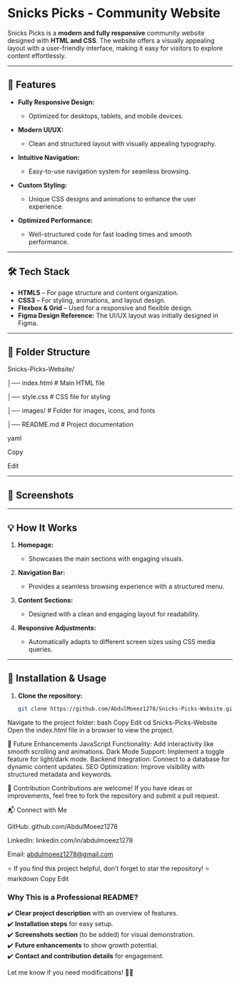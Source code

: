 # Snicks Picks - Community Website  

Snicks Picks is a **modern and fully responsive** community website designed with **HTML and CSS**. The website offers a visually appealing layout with a user-friendly interface, making it easy for visitors to explore content effortlessly.  

---

## 🚀 Features  

- **Fully Responsive Design:**  
  - Optimized for desktops, tablets, and mobile devices.
    
- **Modern UI/UX:**  
  - Clean and structured layout with visually appealing typography.
    
- **Intuitive Navigation:**  
  - Easy-to-use navigation system for seamless browsing.
    
- **Custom Styling:**  
  - Unique CSS designs and animations to enhance the user experience.
     
- **Optimized Performance:**  
  - Well-structured code for fast loading times and smooth performance.  

---

## 🛠️ Tech Stack  

- **HTML5** – For page structure and content organization.  
- **CSS3** – For styling, animations, and layout design.  
- **Flexbox & Grid** – Used for a responsive and flexible design.  
- **Figma Design Reference:** The UI/UX layout was initially designed in Figma.  

---

## 📂 Folder Structure  

Snicks-Picks-Website/ 

│── index.html # Main HTML file

│── style.css # CSS file for styling

│── images/ # Folder for images, icons, and fonts

│── README.md # Project documentation

yaml

Copy

Edit

---

## 📸 Screenshots  



---

## 💡 How It Works  

1. **Homepage:**  
   - Showcases the main sections with engaging visuals.  

2. **Navigation Bar:**  
   - Provides a seamless browsing experience with a structured menu.  

3. **Content Sections:**  
   - Designed with a clean and engaging layout for readability.  

4. **Responsive Adjustments:**  
   - Automatically adapts to different screen sizes using CSS media queries.  

---

## 🔧 Installation & Usage  

1. **Clone the repository:**  
   ```bash
   git clone https://github.com/AbdulMoeez1278/Snicks-Picks-Website.git
Navigate to the project folder:
bash
Copy
Edit
cd Snicks-Picks-Website
Open the index.html file in a browser to view the project.

📌 Future Enhancements
JavaScript Functionality: Add interactivity like smooth scrolling and animations.
Dark Mode Support: Implement a toggle feature for light/dark mode.
Backend Integration: Connect to a database for dynamic content updates.
SEO Optimization: Improve visibility with structured metadata and keywords.

🤝 Contribution
Contributions are welcome! If you have ideas or improvements, feel free to fork the repository and submit a pull request.

📬 Connect with Me

GitHub: github.com/AbdulMoeez1278

LinkedIn: linkedin.com/in/abdulmoeez1278

Email: abdulmoeez1278@gmail.com

⭐ If you find this project helpful, don't forget to star the repository! ⭐
markdown
Copy
Edit

### **Why This is a Professional README?**  
✔️ **Clear project description** with an overview of features.  
✔️ **Installation steps** for easy setup.  
✔️ **Screenshots section** (to be added) for visual demonstration.  
✔️ **Future enhancements** to show growth potential.  
✔️ **Contact and contribution details** for engagement.  

Let me know if you need modifications! 🚀😊
